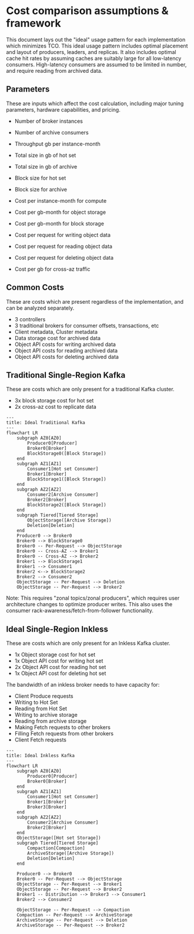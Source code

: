 
# Cost comparison assumptions & framework  

This document lays out the "ideal" usage pattern for each implementation which minimizes TCO.
This ideal usage pattern includes optimal placement and layout of producers, leaders, and replicas.
It also includes optimal cache hit rates by assuming caches are suitably large for all low-latency consumers.
High-latency consumers are assumed to be limited in number, and require reading from archived data.

## Parameters

These are inputs which affect the cost calculation, including major tuning parameters, hardware capabilities, and pricing.

* Number of broker instances
* Number of archive consumers
* Throughput gb per instance-month
* Total size in gb of hot set
* Total size in gb of archive
* Block size for hot set
* Block size for archive

* Cost per instance-month for compute
* Cost per gb-month for object storage
* Cost per gb-month for block storage
* Cost per request for writing object data
* Cost per request for reading object data
* Cost per request for deleting object data
* Cost per gb for cross-az traffic

## Common Costs

These are costs which are present regardless of the implementation, and can be analyzed separately.

* 3 controllers
* 3 traditional brokers for consumer offsets, transactions, etc
* Client metadata, Cluster metadata
* Data storage cost for archived data
* Object API costs for writing archived data 
* Object API costs for reading archived data
* Object API costs for deleting archived data

## Traditional Single-Region Kafka

These are costs which are only present for a traditional Kafka cluster.

* 3x block storage cost for hot set
* 2x cross-az cost to replicate data

```mermaid
---
title: Ideal Traditional Kafka
---
flowchart LR
    subgraph AZ0[AZ0]
        Producer0[Producer]
        Broker0[Broker]
        BlockStorage0([Block Storage])
    end
    subgraph AZ1[AZ1]
        Consumer1[Hot set Consumer]
        Broker1[Broker]
        BlockStorage1([Block Storage])
    end
    subgraph AZ2[AZ2]
        Consumer2[Archive Consumer]
        Broker2[Broker]
        BlockStorage2([Block Storage])
    end
    subgraph Tiered[Tiered Storage]
        ObjectStorage([Archive Storage])
        Deletion[Deletion]
    end
    Producer0 --> Broker0
    Broker0 --> BlockStorage0
    Broker0 -- Per-Request --> ObjectStorage
    Broker0 -- Cross-AZ --> Broker1
    Broker0 -- Cross-AZ --> Broker2
    Broker1 --> BlockStorage1
    Broker1 --> Consumer1
    Broker2 <--> BlockStorage2
    Broker2 --> Consumer2
    ObjectStorage -- Per-Request --> Deletion
    ObjectStorage -- Per-Request --> Broker2
```

Note: This requires "zonal topics/zonal producers", which requires user architecture changes to optimize producer writes.
This also uses the consumer rack-awareness/fetch-from-follower functionality.

## Ideal Single-Region Inkless

These are costs which are only present for an Inkless Kafka cluster.

* 1x Object storage cost for hot set
* 1x Object API cost for writing hot set
* 2x Object API cost for reading hot set
* 1x Object API cost for deleting hot set

The bandwidth of an inkless broker needs to have capacity for:
* Client Produce requests
* Writing to Hot Set
* Reading from Hot Set
* Writing to archive storage
* Reading from archive storage
* Making Fetch requests to other brokers
* Filling Fetch requests from other brokers
* Client Fetch requests

```mermaid
---
title: Ideal Inkless Kafka
---
flowchart LR
    subgraph AZ0[AZ0]
        Producer0[Producer]
        Broker0[Broker]
    end
    subgraph AZ1[AZ1]
        Consumer1[Hot set Consumer]
        Broker1[Broker]
        Broker3[Broker]
    end
    subgraph AZ2[AZ2]
        Consumer2[Archive Consumer]
        Broker2[Broker]
    end
    ObjectStorage([Hot set Storage])
    subgraph Tiered[Tiered Storage]
        Compaction[Compaction]
        ArchiveStorage([Archive Storage])
        Deletion[Deletion]
    end

    Producer0 --> Broker0
    Broker0 -- Per-Request --> ObjectStorage
    ObjectStorage -- Per-Request --> Broker1
    ObjectStorage -- Per-Request --> Broker2
    Broker1 -- Distribution --> Broker3 --> Consumer1
    Broker2 --> Consumer2

    ObjectStorage -- Per-Request --> Compaction
    Compaction -- Per-Request --> ArchiveStorage
    ArchiveStorage -- Per-Request --> Deletion
    ArchiveStorage -- Per-Request --> Broker2
```
